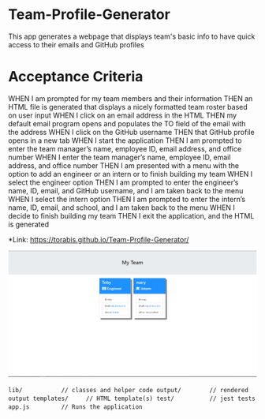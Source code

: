 # Team-Profile-Generator

This app generates a webpage that displays team's basic info
to have quick access to their emails and GitHub profiles

# Acceptance Criteria

WHEN I am prompted for my team members and their information
    THEN an HTML file is generated that displays a nicely formatted team roster based on user input
WHEN I click on an email address in the HTML
    THEN my default email program opens and populates the TO field of the email with the address
WHEN I click on the GitHub username
    THEN that GitHub profile opens in a new tab
WHEN I start the application
    THEN I am prompted to enter the team manager’s name, employee ID, email address, and office number
WHEN I enter the team manager’s name, employee ID, email address, and office number
    THEN I am presented with a menu with the option to add an engineer or an intern or to finish building my team
WHEN I select the engineer option
    THEN I am prompted to enter the engineer’s name, ID, email, and GitHub username, and I am taken back to the menu
WHEN I select the intern option
    THEN I am prompted to enter the intern’s name, ID, email, and school, and I am taken back to the menu
WHEN I decide to finish building my team
    THEN I exit the application, and the HTML is generated

*Link: https://torabis.github.io/Team-Profile-Generator/

![Screenshot](Capture.PNG)

`lib/           // classes and helper code
output/        // rendered output
templates/     // HTML template(s)
test/          // jest tests
app.js         // Runs the application`